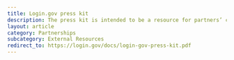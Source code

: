 ```yaml
---
title: Login.gov press kit
description: The press kit is intended to be a resource for partners’ communications/media affairs offices.
layout: article
category: Partnerships
subcategory: External Resources
redirect_to: https://login.gov/docs/login-gov-press-kit.pdf
---
```

